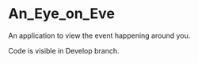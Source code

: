 # An_Eye_on_Eve

An application to view the event happening around you.

Code is visible in Develop branch.
